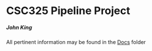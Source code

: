 # CSC325 Pipeline Project #
##### John King #####

All pertinent information may be found in the [Docs](Docs) folder